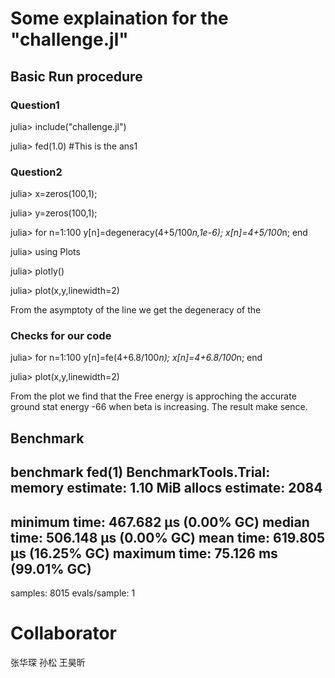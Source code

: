 # Some explaination for the "challenge.jl"

## Basic Run procedure

### Question1

julia> include("challenge.jl")

julia> fed(1.0) #This is the ans1

### Question2
julia> x=zeros(100,1);

julia> y=zeros(100,1);

julia> for n=1:100
            y[n]=degeneracy(4+5/100*n,1e-6);
            x[n]=4+5/100*n;
       end

julia> using Plots

julia> plotly()

julia> plot(x,y,linewidth=2)

From the asymptoty of the line we get the degeneracy of the 

### Checks for our code 

julia> for n=1:100
                y[n]=fe(4+6.8/100*n);
                x[n]=4+6.8/100*n;
       end

julia> plot(x,y,linewidth=2)

From the plot we find that the Free energy is approching the accurate ground stat energy -66 when beta is increasing. The result make sence.

## Benchmark

benchmark fed(1)
BenchmarkTools.Trial: 
  memory estimate:  1.10 MiB
  allocs estimate:  2084
  --------------
  minimum time:     467.682 μs (0.00% GC)
  median time:      506.148 μs (0.00% GC)
  mean time:        619.805 μs (16.25% GC)
  maximum time:     75.126 ms (99.01% GC)
  --------------
  samples:          8015
  evals/sample:     1

# Collaborator

张华琛 孙松 王昊昕

